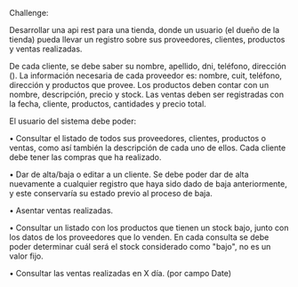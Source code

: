 Challenge:

Desarrollar una api rest para una tienda, donde un usuario (el dueño de la tienda) pueda llevar un registro sobre sus proveedores, clientes, productos y ventas realizadas.

De cada cliente, se debe saber su nombre, apellido, dni, teléfono, dirección ().
La información necesaria de cada proveedor es: nombre, cuit, teléfono, dirección y productos que provee.
Los productos deben contar con un nombre, descripción, precio y stock.
Las ventas deben ser registradas con la fecha, cliente, productos, cantidades y precio total.

El usuario del sistema debe poder:

•	Consultar el listado de todos sus proveedores, clientes, productos o ventas, como así también la descripción de cada uno de ellos. Cada cliente debe tener las compras que ha realizado.

•	Dar de alta/baja o editar a un cliente. Se debe poder dar de alta nuevamente a cualquier registro que haya sido dado de baja anteriormente, y este conservaría su estado previo al proceso de baja.

•	Asentar ventas realizadas.

•	Consultar un listado con los productos que tienen un stock bajo, junto con los datos de los proveedores que lo venden. En cada consulta se debe poder determinar cuál será el stock considerado como "bajo", no es un valor fijo.

•	Consultar las ventas realizadas en X día. (por campo Date) 
